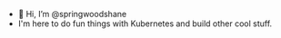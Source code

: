 - 👋 Hi, I’m @springwoodshane
- I'm here to do fun things with Kubernetes and build other cool stuff. 
<!---
springwoodshane/springwoodshane is a ✨ special ✨ repository because its `README.md` (this file) appears on your GitHub profile.
You can click the Preview link to take a look at your changes.
--->

